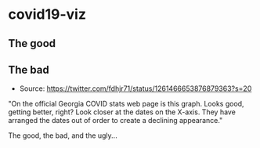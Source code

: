 # covid19-viz

## The good

## The bad

- Source: https://twitter.com/fdhjr71/status/1261466653876879363?s=20

"On the official Georgia COVID stats web page is this graph. Looks good, getting better, right? Look closer at the dates on the X-axis. They have arranged the dates out of order to create a declining appearance."



The good, the bad, and the ugly...
